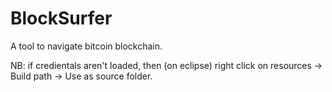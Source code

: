 BlockSurfer
===========

A tool to navigate bitcoin blockchain.

NB: if credientals aren't loaded, then (on eclipse) right click on 
resources -> Build path -> Use as source folder.
